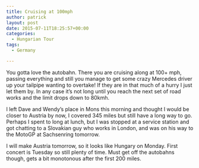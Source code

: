 ```yaml
---
title: Cruising at 100mph
author: patrick
layout: post
date: 2015-07-11T18:25:57+00:00
categories:
  - Hungarian Tour
tags:
  - Germany

---
```

You gotta love the autobahn. There you are cruising along at 100+ mph, passing everything and still you manage to get some crazy Mercedes driver up your tailpipe wanting to overtake! If they are in that much of a hurry I just let them by. In any case it’s not long until you reach the next set of road works and the limit drops down to 80kmh. 

I left Dave and Wendy’s place in Mons this morning and thought I would be closer to Austria by now, I covered 345 miles but still have a long way to go. Perhaps I spent to long at lunch, but I was stopped at a service station and got chatting to a Slovakian guy who works in London, and was on his way to the MotoGP at Sachsenring tomorrow. 

I will make Austria tomorrow, so it looks like Hungary on Monday. First concert is Tuesday so still plenty of time. Must get off the autobahns though, gets a bit monotonous after the first 200 miles.